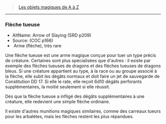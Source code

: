 ﻿---
!MagicItem
Type: Arme (flèche)
Rarity: très rare
Id: magicitems_az_hd.md#flèche-tueuse
ParentLink: magicitems_az_hd.md#les-objets-magiques-de-a-à-z
Name: Flèche tueuse
ParentName: Les objets magiques de A à Z
NameLevel: 3
AltName: Arrow of Slaying (SRD p209)
Source: (COC p166)
Attributes:
  Name: Flèche tueuse
  Markdown: >+
    ### <!--Name-->Flèche tueuse<!--/Name-->


    - AltName: <!--AltName-->Arrow of Slaying (SRD p209)<!--/AltName-->

    - Source: <!--Source-->(COC p166)<!--/Source-->

    -  <!--Type-->Arme (flèche)<!--/Type-->, <!--Rarity-->très rare<!--/Rarity-->


    Une flèche tueuse est une arme magique conçue pour tuer un type précis de créature. Certaines sont plus spécialisées que d'autres : il existe par exemple des flèches tueuses de dragons et des flèches tueuses de dragons bleus. Si une créature appartient au type, à la race ou au groupe associé à la flèche, elle subit les dégâts normaux et doit faire un jet de sauvegarde de Constitution DD 17. Si elle le rate, elle reçoit 6d10 dégâts perforants supplémentaires, la moitié seulement si elle réussit.


    Dès que la flèche tueuse a infligé des dégâts supplémentaires à une créature, elle redevient une simple flèche ordinaire.


    Il existe d'autres munitions magiques similaires, comme des carreaux tueurs pour les arbalètes, mais les flèches restent les plus répandues.

  AltName: Arrow of Slaying (SRD p209)
  Source: (COC p166)
  Type: Arme (flèche)
  Rarity: très rare
AttributesDictionary: >+
  Name: Flèche tueuse

  Markdown: >+

    ### <!--Name-->Flèche tueuse<!--/Name-->





    - AltName: <!--AltName-->Arrow of Slaying (SRD p209)<!--/AltName-->



    - Source: <!--Source-->(COC p166)<!--/Source-->



    -  <!--Type-->Arme (flèche)<!--/Type-->, <!--Rarity-->très rare<!--/Rarity-->





    Une flèche tueuse est une arme magique conçue pour tuer un type précis de créature. Certaines sont plus spécialisées que d'autres : il existe par exemple des flèches tueuses de dragons et des flèches tueuses de dragons bleus. Si une créature appartient au type, à la race ou au groupe associé à la flèche, elle subit les dégâts normaux et doit faire un jet de sauvegarde de Constitution DD 17. Si elle le rate, elle reçoit 6d10 dégâts perforants supplémentaires, la moitié seulement si elle réussit.





    Dès que la flèche tueuse a infligé des dégâts supplémentaires à une créature, elle redevient une simple flèche ordinaire.





    Il existe d'autres munitions magiques similaires, comme des carreaux tueurs pour les arbalètes, mais les flèches restent les plus répandues.



  AltName: Arrow of Slaying (SRD p209)

  Source: (COC p166)

  Type: Arme (flèche)

  Rarity: très rare

---
> [Les objets magiques de A à Z](hd_magicitems_az_les_objets_magiques_de_a_a_z.md)

---

### Flèche tueuse

- AltName: Arrow of Slaying (SRD p209)
- Source: (COC p166)
-  Arme (flèche), très rare

Une flèche tueuse est une arme magique conçue pour tuer un type précis de créature. Certaines sont plus spécialisées que d'autres : il existe par exemple des flèches tueuses de dragons et des flèches tueuses de dragons bleus. Si une créature appartient au type, à la race ou au groupe associé à la flèche, elle subit les dégâts normaux et doit faire un jet de sauvegarde de Constitution DD 17. Si elle le rate, elle reçoit 6d10 dégâts perforants supplémentaires, la moitié seulement si elle réussit.

Dès que la flèche tueuse a infligé des dégâts supplémentaires à une créature, elle redevient une simple flèche ordinaire.

Il existe d'autres munitions magiques similaires, comme des carreaux tueurs pour les arbalètes, mais les flèches restent les plus répandues.

